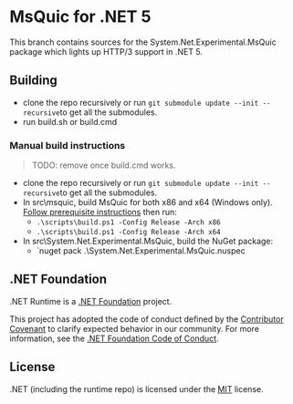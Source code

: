 # MsQuic for .NET 5

This branch contains sources for the System.Net.Experimental.MsQuic package which lights up HTTP/3 support in .NET 5.

## Building

- clone the repo recursively or run `git submodule update --init --recursive`to get all the submodules.
- run build.sh or build.cmd

### Manual build instructions

> TODO: remove once build.cmd works.

- clone the repo recursively or run `git submodule update --init --recursive`to get all the submodules.
- In src\msquic, build MsQuic for both x86 and x64 (Windows only). [Follow prerequisite instructions](https://github.com/microsoft/msquic/blob/dc2a6cf0dd12e273710843158b2f2e612360da0a/docs/BUILD.md) then run:
	- `.\scripts\build.ps1 -Config Release -Arch x86`
	- `.\scripts\build.ps1 -Config Release -Arch x64`
- In src\System.Net.Experimental.MsQuic, build the NuGet package:
	- `nuget pack .\System.Net.Experimental.MsQuic.nuspec

## .NET Foundation

.NET Runtime is a [.NET Foundation](https://www.dotnetfoundation.org/projects) project.

This project has adopted the code of conduct defined by the [Contributor Covenant](http://contributor-covenant.org/) to clarify expected behavior in our community. For more information, see the [.NET Foundation Code of Conduct](http://www.dotnetfoundation.org/code-of-conduct).

## License

.NET (including the runtime repo) is licensed under the [MIT](LICENSE.TXT) license.
